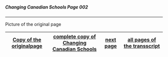 ##### Changing Canadian Schools Page 002
***
Picture of the original page

[Copy of the originalpage](/copies-from-original/Changing_Canadian_Schools-002.pdf)|[complete copy of Changing Canadian Schools](/copies-from-original/BestCopy_Changing_Canadian_Schools_Perspectives_on_Disability_and_Inclusion.pdf) | [next page](Changing_Canadian_Schools-003)|[all pages of the transscript](/pages/en/)
---|---|---|---